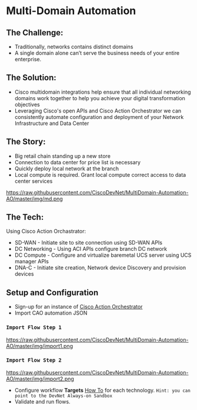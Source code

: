 # Multi-Domain Automation

## The Challenge: 
- Traditionally, networks contains distinct domains
- A single domain alone can’t serve the business needs of your entire enterprise.


## The Solution: 
 - Cisco multidomain integrations help ensure that all individual networking domains work together to help you achieve your digital transformation objectives
- Leveraging Cisco's open APIs and Cisco Action Orchestrator we can consistently automate configuration and deployment of your Network Infrastructure and Data Center


## The Story:
 - Big retail chain standing up a new store
 - Connection to data center for price list is necessary
 - Quickly deploy local network at the branch
 - Local compute is required. Grant local compute correct access to data center services

https://raw.githubusercontent.com/CiscoDevNet/MultiDomain-Automation-AO/master/img/md.png

## The Tech: 
Using Cisco Action Orchastrator:
 - SD-WAN - Initiate site to site connection using SD-WAN APIs
 - DC Networking - Using ACI APIs configure branch DC network 
 - DC Compute - Configure and virtualize baremetal UCS server using UCS manager APIs
 - DNA-C - Initiate site creation, Network device Discovery and provision devices
 
## Setup and Configuration
 - Sign-up for an instance of [Cisco Action Orchestrator](https://engage2demand.cisco.com/lp_cisco_cloudcenter_suite_saas_free_trial_17572)
 - Import CAO automation JSON 
 
 ### `Import Flow Step 1`
 https://raw.githubusercontent.com/CiscoDevNet/MultiDomain-Automation-AO/master/img/import1.png
 ### `Import Flow Step 2`
 https://raw.githubusercontent.com/CiscoDevNet/MultiDomain-Automation-AO/master/img/import2.png
 
 
 - Configure workflow **Targets** [How To](https://docs.cloudmgmt.cisco.com/display/ACTIONORCHESTRATOR/Overview+Targets) for each technology. `Hint: you can point to the DevNet Always-on Sandbox`
 - Validate and run flows. 

 